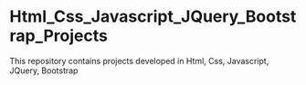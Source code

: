 # Html_Css_Javascript_JQuery_Bootstrap_Projects
This repository contains projects developed in Html, Css, Javascript, JQuery, Bootstrap
